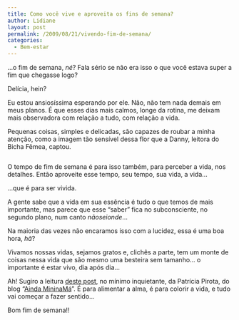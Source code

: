 ```yaml
---
title: Como você vive e aproveita os fins de semana?
author: Lidiane
layout: post
permalink: /2009/08/21/vivendo-fim-de-semana/
categories:
  - Bem-estar
---
```

…o fim de semana, _né_? Fala sério se não era isso o que você estava super a fim que chegasse logo?

Delícia, hein?

Eu estou ansiosíssima esperando por ele. Não, não tem nada demais em meus planos. É que esses dias mais calmos, longe da rotina, me deixam mais observadora com relação a tudo, com relação a vida.

Pequenas coisas, simples e delicadas, são capazes de roubar a minha atenção, como a imagem tão sensível dessa flor que a Danny, leitora do Bicha Fêmea, captou.

<p style="text-align: center;">
  <img class="aligncenter" src="http://docs.google.com/File?id=ddq3z4z5_81hkv2wmhf_b" alt="" />
</p>

O tempo de fim de semana é para isso também, para perceber a vida, nos detalhes. Então aproveite esse tempo, seu tempo, sua vida, a vida…

…que é para ser vivida.

A gente sabe que a vida em sua essência é tudo o que temos de mais importante, mas parece que esse “saber” fica no subconsciente, no segundo plano, num canto _nãoseionde_&#8230;

Na maioria das vezes não encaramos isso com a lucidez, essa é uma boa hora, _hã_?

Vivamos nossas vidas, sejamos gratos e, clichês a parte, tem um monte de coisas nessa vida que são mesmo uma besteira sem tamanho&#8230; o importante é estar vivo, dia após dia&#8230;

Ah! Sugiro a leitura <a href="http://patriciapirota.blogspot.com/2009/08/viver-e-nao-ter-vergonha-de-ser-feliz.html" target="_blank" rel="noopener noreferrer">deste post</a>, no mínimo inquietante, da Patrícia Pirota, do blog “<a href="http://www.patriciapirota.blogspot.com/" target="_blank" rel="noopener noreferrer">Ainda MininaMá</a>”. É para alimentar a alma, é para colorir a vida, e tudo vai começar a fazer sentido…

Bom fim de semana!!
